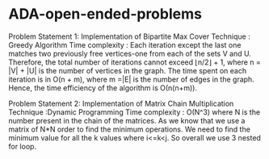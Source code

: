 # ADA-open-ended-problems

Problem Statement 1:
Implementation of Bipartite Max Cover
Technique : Greedy Algorithm
Time complexity :
Each iteration except the last one matches two previously free vertices-one from each of the sets V and U. 
Therefore, the total number of iterations cannot exceed ⌊n/2⌋ + 1, 
where n = |V| + |U| is the number of vertices in the graph. The time spent on each iteration is in O(n + m), 
where m =|E| is the number of edges in the graph. 
Hence, the time efficiency of the algorithm is О(n(n+m)).



Problem Statement 2:
Implementation of Matrix Chain Multiplication
Technique :Dynamic Programming
Time complexity :
O(N^3) where N is the number present in the chain of the matrices. As we know that we use a matrix of N*N order to find the minimum operations. 
We need to find the minimum value for all the k values where i<=k<j. So overall we use 3 nested for loop.
